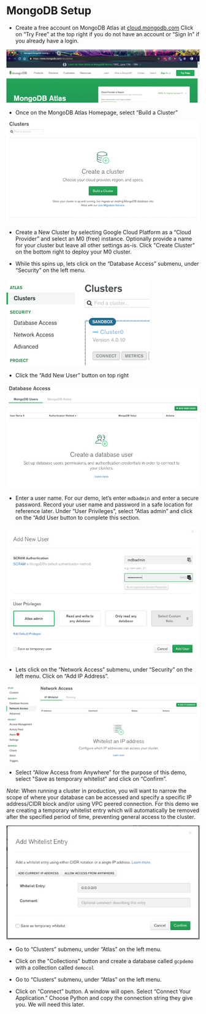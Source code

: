 # MongoDB Setup

* Create a free account on MongoDB Atlas at [cloud.mongodb.com](https://cloud.mongodb.com) Click on “Try Free” at the top right if you do not have an account or “Sign In” if you already have a login. 

![](images/image1.png)

* Once on the MongoDB Atlas Homepage, select “Build a Cluster”

![](images/imageXX.png)

* Create a New Cluster by selecting Google Cloud Platform as a “Cloud Provider” and select an M0 (free) instance. Optionally provide a name for your cluster but leave all other settings as-is. Click "Create Cluster" on the bottom right to deploy your M0 cluster.

* While this spins up, lets click on the “Database Access” submenu, under “Security” on the left menu. 

![](images/image33.png)

* Click the “Add New User” button on top right

![](images/image24.png)

* Enter a user name. For our demo, let’s enter `mdbadmin` and enter a secure password.  Record your user name and password in a safe location for reference later. Under “User Privileges”, select “Atlas admin” and click on the “Add User button to complete this section.

![](images/image9.png)

* Lets click on the “Network Access” submenu, under “Security” on the left menu. Click on “Add IP Address”.

![](images/image39.png)

* Select “Allow Access from Anywhere” for the purpose of this demo, select "Save as temporary whitelist" and click on “Confirm”.  

*Note*:  When running a cluster in production, you will want to narrow the scope of where your database can be accessed and specify a specific IP address/CIDR block and/or using VPC peered connection. For this demo we are creating a temporary whitelist entry which will automatically be removed after the specified period of time, preventing general access to the cluster.

![](images/image4.png)

* Go to “Clusters” submenu, under “Atlas” on the left menu. 

* Click on the "Collections" button and create a database called `gcpdemo` with a collection called `democol` 

* Go to “Clusters” submenu, under “Atlas” on the left menu. 

* Click on “Connect” button. A window will open. Select “Connect Your Application.” Choose Python and copy the connection string they give you. We will need this later.
